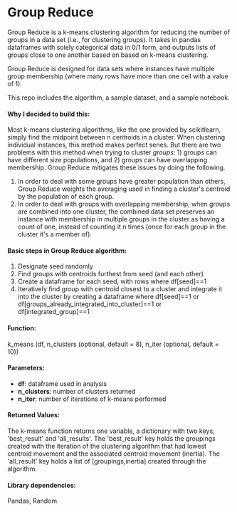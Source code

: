<h1> Group Reduce</h1>
<p>Group Reduce is a k-means clustering algorithm for reducing the number of groups in a data set (i.e., for clustering groups). It takes in pandas dataframes with solely categorical data in 0/1 form, and outputs lists of groups close to one another based on based on k-means clustering.</p>

<p>Group Reduce is designed for data sets where instances have multiple group membership (where many rows have more than one cell with a value of 1).</p>

<p>This repo includes the algorithm, a sample dataset, and a sample notebook.</p>

<h4>Why I decided to build this:</h4>
<p>Most k-means clustering algorithms, like the one provided by scikitlearn, simply find the midpoint between n centroids in a cluster. When clustering individual instances, this method makes perfect senes. But there are two problems with this method when trying to cluster <i>groups</i>: 1) groups can have different size populations, and 2) groups can have overlapping membership. Group Reduce mitigates these issues by doing the following.</p>
<ol>
<li>In order to deal with some groups have greater population than others, Group Reduce weights the averaging used in finding a cluster's centroid by the population of each group.</li>
<li>In order to deal with groups with overlapping membership, when groups are combined into one cluster, the combined data set preserves an instance with membership in multiple groups in the cluster as having a count of one, instead of counting it n times (once for each group in the cluster it's a member of).</li>
</ol>

<h4>Basic steps in Group Reduce algorithm:</h4>
<ol>
<li>Designate seed randomly</li>
<li>Find groups with centroids furthest from seed (and each other)</li>
<li>Create a dataframe for each seed, with rows where df[seed]==1</li>
<li>Iteratively find group with centroid closest to a cluster and integrate it into the cluster by creating a dataframe where df[seed]==1 or df[groups_already_integrated_into_cluster]==1 or df[integrated_group]==1</li>
</ol>

<h4>Function:</h4>
<p>k_means (df, n_clusters (optional, default = 8), n_iter (optional, default = 10))</p>

<h4>Parameters:</h4>
<ul>
<li><strong>df</strong>: dataframe used in analysis</li>
<li><strong>n_clusters</strong>: number of clusters returned</li>
<li><strong>n_iter</strong>: number of iterations of k-means performed</li>
</ul>

<h4>Returned Values:</h4>
<p>The k-means function returns one variable, a dictionary with two keys, 'best_result' and 'all_results'. The 'best_result' key holds the groupings created with the iteration of the clustering algorithm that had lowest centroid movement and the associated centroid movement (inertia). The 'all_result' key holds a list of [groupings,inertia] created through the algorithm.</p>

<h4>Library dependencies:</h4>
<p>Pandas, Random</p>
